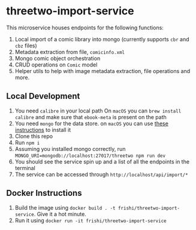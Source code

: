 # threetwo-import-service

This microservice houses endpoints for the following functions:

1. Local import of a comic library into mongo (currently supports `cbr` and `cbz` files)
2. Metadata extraction from file, `comicinfo.xml` 
3. Mongo comic object orchestration
4. CRUD operations on `Comic` model
5. Helper utils to help with image metadata extraction, file operations and more.

## Local Development

1. You need `calibre` in your local path
   On `macOS` you can `brew install calibre` and make sure that `ebook-meta` is present on the path
2. You need `mongo` for the data store. on `macOS` you can use [these instructions](https://docs.mongodb.com/manual/tutorial/install-mongodb-on-os-x/) to install it
3. Clone this repo
4. Run `npm i`
5. Assuming you installed mongo correctly, run `MONGO_URI=mongodb://localhost:27017/threetwo npm run dev`
6. You should see the service spin up and a list of all the endpoints in the terminal
7. The service can be accessed through `http://localhost/api/import/*`
## Docker Instructions

1. Build the image using `docker build . -t frishi/threetwo-import-service`. Give it a hot minute.
2. Run it using `docker run -it frishi/threetwo-import-service`
